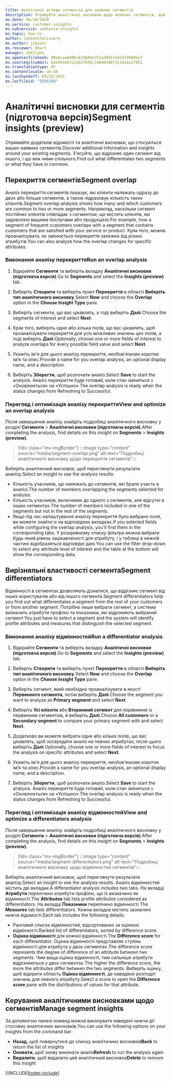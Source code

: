 ```yaml
---
title: Аналітичні огляди сегментів для наявних сегментів
description: Отримуйте аналітичні висновки щодо наявних сегментів, щоб побачити відмінності та схожість.
ms.date: 06/10/2020
ms.service: customer-insights
ms.subservice: audience-insights
ms.topic: how-to
author: JimsonChalissery
ms.author: jimsonc
ms.reviewer: mhart
manager: shellyha
ms.openlocfilehash: 90ebcaab896c628b04e751ad9857e924749895e7
ms.sourcegitcommit: bae40184312ab27b95c140a044875c2daea37951
ms.translationtype: HT
ms.contentlocale: uk-UA
ms.lasthandoff: 03/15/2021
ms.locfileid: "5595359"
---
```

# <a name="segment-insights-preview"></a><span data-ttu-id="7aa8f-103">Аналітичні висновки для сегментів (підготовча версія)</span><span class="sxs-lookup"><span data-stu-id="7aa8f-103">Segment insights (preview)</span></span>

<span data-ttu-id="7aa8f-104">Отримайте додаткові відомості та аналітичні висновки, що стосуються ваших наявних сегментів.</span><span class="sxs-lookup"><span data-stu-id="7aa8f-104">Discover additional information and insights around your existing segments.</span></span> <span data-ttu-id="7aa8f-105">З'ясуйте, що відрізняє один сегмент від іншого, і що між ними спільного.</span><span class="sxs-lookup"><span data-stu-id="7aa8f-105">Find out what differentiates two segments or what they have in common.</span></span>

## <a name="segment-overlap"></a><span data-ttu-id="7aa8f-106">Перекриття сегментів</span><span class="sxs-lookup"><span data-stu-id="7aa8f-106">Segment overlap</span></span>

<span data-ttu-id="7aa8f-107">Аналіз перекриття сегментів показує, які клієнти належать одразу до двох або більше сегментів, а також підраховує кількість таких клієнтів.</span><span class="sxs-lookup"><span data-stu-id="7aa8f-107">Segment overlap analysis shows how many and which customers are common to two or more segments.</span></span> <span data-ttu-id="7aa8f-108">Наприклад, наскільки сегмент постійних клієнтів співпадає з сегментом, що містить клієнтів, які задоволені вашими послугами або продукцією.</span><span class="sxs-lookup"><span data-stu-id="7aa8f-108">For example, how a segment of frequent customers overlaps with a segment that contains customers that are satisfied with your service or product.</span></span>
<span data-ttu-id="7aa8f-109">Крім того, можна проаналізувати, як змінюється перекриття залежно від різних атрибутів.</span><span class="sxs-lookup"><span data-stu-id="7aa8f-109">You can also analyze how the overlap changes for specific attributes.</span></span>

### <a name="run-an-overlap-analysis"></a><span data-ttu-id="7aa8f-110">Виконання аналізу перекриття</span><span class="sxs-lookup"><span data-stu-id="7aa8f-110">Run an overlap analysis</span></span>

1. <span data-ttu-id="7aa8f-111">Відкрийте **Сегменти** та виберіть вкладку **Аналітичні висновки (підготовча версія)**.</span><span class="sxs-lookup"><span data-stu-id="7aa8f-111">Go to **Segments** and select the **Insights (preview)** tab.</span></span>

1. <span data-ttu-id="7aa8f-112">Виберіть **Створити** та виберіть пункт **Перекриття** в області **Виберіть тип аналітичного висновку**.</span><span class="sxs-lookup"><span data-stu-id="7aa8f-112">Select **New** and choose the **Overlap** option in the **Choose Insight Type** pane.</span></span>

1. <span data-ttu-id="7aa8f-113">Виберіть сегменти, що вас цікавлять, а тоді виберіть **Далі**.</span><span class="sxs-lookup"><span data-stu-id="7aa8f-113">Choose the segments of interest and select **Next**.</span></span>

1. <span data-ttu-id="7aa8f-114">Крім того, виберіть одне або кілька полів, що вас цікавлять, щоб проаналізувати перекриття для усіх можливих значень цих полів, а тоді виберіть **Далі**.</span><span class="sxs-lookup"><span data-stu-id="7aa8f-114">Optionally, choose one or more fields of interest to analyze overlaps for every possible field value and select **Next**.</span></span>

1. <span data-ttu-id="7aa8f-115">Укажіть ім'я для цього аналізу перекриття, необов'язкове коротке ім’я та опис.</span><span class="sxs-lookup"><span data-stu-id="7aa8f-115">Provide a name for you overlap analysis, an optional display name, and a description.</span></span>

1. <span data-ttu-id="7aa8f-116">Виберіть **Зберегти**, щоб розпочати аналіз.</span><span class="sxs-lookup"><span data-stu-id="7aa8f-116">Select **Save** to start the analysis.</span></span> <span data-ttu-id="7aa8f-117">Аналіз перекриття буде готовий, коли стан зміниться з «Оновлюється» на «Успішно».</span><span class="sxs-lookup"><span data-stu-id="7aa8f-117">The overlap analysis is ready when the status changes from Refreshing to Successful.</span></span>

### <a name="view-and-optimize-an-overlap-analysis"></a><span data-ttu-id="7aa8f-118">Перегляд і оптимізація аналізу перекриття</span><span class="sxs-lookup"><span data-stu-id="7aa8f-118">View and optimize an overlap analysis</span></span>

<span data-ttu-id="7aa8f-119">Після завершення аналізу знайдіть подробиці аналітичного висновку у розділі **Сегменти** > **Аналітичні висновки (підготовча версія)**.</span><span class="sxs-lookup"><span data-stu-id="7aa8f-119">After completing the analysis, find details on this insight on **Segments** > **Insights (preview)**.</span></span>

> [!div class="mx-imgBorder"]
> :::image type="content" source="media/segment-overlap.png" alt-text="Подробиці аналітичного висновку щодо перекриття сегментів":::

<span data-ttu-id="7aa8f-121">Виберіть аналітичний висновок, щоб переглянути результати аналізу.</span><span class="sxs-lookup"><span data-stu-id="7aa8f-121">Select an insight to see the analysis results:</span></span>

- <span data-ttu-id="7aa8f-122">Кількість учасників, що належать до сегментів, які брали участь в аналізі.</span><span class="sxs-lookup"><span data-stu-id="7aa8f-122">The number of members overlapping the segments selected for analysis.</span></span>
- <span data-ttu-id="7aa8f-123">Кількість учасників, включених до одного з сегментів, але відсутні в інших сегментах.</span><span class="sxs-lookup"><span data-stu-id="7aa8f-123">The number of members included in one of the segments but not in the rest of the segments.</span></span>
- <span data-ttu-id="7aa8f-124">Якщо під час налаштування аналізу перекриття було вибрано поля, ви можете знайти їх на відповідних вкладках.</span><span class="sxs-lookup"><span data-stu-id="7aa8f-124">If you selected fields while configuring the overlap analysis, you'll find them in the corresponding tabs.</span></span> <span data-ttu-id="7aa8f-125">У розкривному списку фільтра можна вибрати будь-який рівень зацікавленості для атрибуту, і у таблиці в нижній частині відобразяться відповідні дані.</span><span class="sxs-lookup"><span data-stu-id="7aa8f-125">You can use the filter drop-down to select any attribute level of interest and the table at the bottom will show the corresponding data.</span></span>

## <a name="segment-differentiators"></a><span data-ttu-id="7aa8f-126">Вирізняльні властивості сегмента</span><span class="sxs-lookup"><span data-stu-id="7aa8f-126">Segment differentiators</span></span>

<span data-ttu-id="7aa8f-127">Відмінності в сегментах дозволяють дізнатися, що відрізняє сегмент від інших користувачів або від іншого сегмента.</span><span class="sxs-lookup"><span data-stu-id="7aa8f-127">Segment differentiators help you find out what differentiates a segment from the rest of your customers or from another segment.</span></span> <span data-ttu-id="7aa8f-128">Потрібно лише вибрати сегмент, а система визначить атрибути профілю та показники, які відрізняють вибраний сегмент.</span><span class="sxs-lookup"><span data-stu-id="7aa8f-128">You just have to select a segment and the system will identify profile attributes and measures that distinguish the selected segment.</span></span>

### <a name="run-a-differentiator-analysis"></a><span data-ttu-id="7aa8f-129">Виконання аналізу відмінностей</span><span class="sxs-lookup"><span data-stu-id="7aa8f-129">Run a differentiator analysis</span></span>

1. <span data-ttu-id="7aa8f-130">Відкрийте **Сегменти** та виберіть вкладку **Аналітичні висновки (підготовча версія)**.</span><span class="sxs-lookup"><span data-stu-id="7aa8f-130">Go to **Segments** and select the **Insights (preview)** tab.</span></span>

1. <span data-ttu-id="7aa8f-131">Виберіть **Створити** та виберіть пункт **Перекриття** в області **Виберіть тип аналітичного висновку**.</span><span class="sxs-lookup"><span data-stu-id="7aa8f-131">Select **New** and choose the **Overlap** option in the **Choose Insight Type** pane.</span></span>

1. <span data-ttu-id="7aa8f-132">Виберіть сегмент, який необхідно проаналізувати в якості **Первинного сегмента**, потім виберіть **Далі**.</span><span class="sxs-lookup"><span data-stu-id="7aa8f-132">Choose the segment you want to analyze as **Primary segment** and select **Next**.</span></span>

1. <span data-ttu-id="7aa8f-133">Виберіть **Усі клієнти** або **Вторинний сегмент** для порівняння із первинним сегментом, й виберіть **Далі**.</span><span class="sxs-lookup"><span data-stu-id="7aa8f-133">Choose **All customers** or a **Secondary segment** to compare your primary segment with and select **Next**.</span></span>

1. <span data-ttu-id="7aa8f-134">Додатково ви можете вибрати одне або кілька полів, що вас цікавлять, щоб зосередити аналіз на певних атрибутах; після цього виберіть **Далі**.</span><span class="sxs-lookup"><span data-stu-id="7aa8f-134">Optionally, choose one or more fields of interest to focus the analysis on specific attributes and select **Next**.</span></span>

1. <span data-ttu-id="7aa8f-135">Укажіть ім'я для цього аналізу перекриття, необов'язкове коротке ім’я та опис.</span><span class="sxs-lookup"><span data-stu-id="7aa8f-135">Provide a name for you overlap analysis, an optional display name, and a description.</span></span>

1. <span data-ttu-id="7aa8f-136">Виберіть **Зберегти**, щоб розпочати аналіз.</span><span class="sxs-lookup"><span data-stu-id="7aa8f-136">Select **Save** to start the analysis.</span></span> <span data-ttu-id="7aa8f-137">Аналіз перекриття буде готовий, коли стан зміниться з «Оновлюється» на «Успішно».</span><span class="sxs-lookup"><span data-stu-id="7aa8f-137">The overlap analysis is ready when the status changes from Refreshing to Successful.</span></span>

### <a name="view-and-optimize-a-differentiators-analysis"></a><span data-ttu-id="7aa8f-138">Перегляд і оптимізація аналізу відмінностей</span><span class="sxs-lookup"><span data-stu-id="7aa8f-138">View and optimize a differentiators analysis</span></span>

<span data-ttu-id="7aa8f-139">Після завершення аналізу знайдіть подробиці аналітичного висновку у розділі **Сегменти** > **Аналітичні висновки (підготовча версія)**.</span><span class="sxs-lookup"><span data-stu-id="7aa8f-139">After completing the analysis, find details on this insight on **Segments** > **Insights (preview)**.</span></span>

> [!div class="mx-imgBorder"]
> :::image type="content" source="media/segment-differentiators.png" alt-text="Подробиці аналітичного висновку щодо відмінностей сегментів":::

<span data-ttu-id="7aa8f-141">Виберіть аналітичний висновок, щоб переглянути результати аналізу.</span><span class="sxs-lookup"><span data-stu-id="7aa8f-141">Select an insight to see the analysis results.</span></span> <span data-ttu-id="7aa8f-142">Аналіз відмінностей містить дві вкладки.</span><span class="sxs-lookup"><span data-stu-id="7aa8f-142">A differentiator analysis includes two tabs.</span></span> <span data-ttu-id="7aa8f-143">На вкладці **Атрибути** перелічено атрибути профілю, що їх визначено як відмінності.</span><span class="sxs-lookup"><span data-stu-id="7aa8f-143">The **Attributes** tab lists profile attributes considered as differentiators.</span></span> <span data-ttu-id="7aa8f-144">На вкладці **Показники** перелічено відмінності.</span><span class="sxs-lookup"><span data-stu-id="7aa8f-144">The **Measures** tab lists differentiators.</span></span> <span data-ttu-id="7aa8f-145">Кожна вкладка містить зазначені нижче відомості.</span><span class="sxs-lookup"><span data-stu-id="7aa8f-145">Each tab includes the following details:</span></span>

- <span data-ttu-id="7aa8f-146">Ранговий список відмінностей, відсортованих за оцінкою відмінності.</span><span class="sxs-lookup"><span data-stu-id="7aa8f-146">Ranked list of differentiators, sorted by difference score.</span></span>
- <span data-ttu-id="7aa8f-147">**Оцінка відмінності** для кожної відмінності.</span><span class="sxs-lookup"><span data-stu-id="7aa8f-147">The **Difference score** for each differentiator.</span></span> <span data-ttu-id="7aa8f-148">Оцінка відмінності представляє ступінь відмінності для атрибута у двох сегментах.</span><span class="sxs-lookup"><span data-stu-id="7aa8f-148">The difference score represents the degree of difference of an attribute between two segments.</span></span> <span data-ttu-id="7aa8f-149">Чим вища оцінка відмінності, тим сильніше атрибути відрізняються у двох сегментах.</span><span class="sxs-lookup"><span data-stu-id="7aa8f-149">The higher the difference score, the more the attributes differ between the two segments.</span></span> <span data-ttu-id="7aa8f-150">Виберіть оцінку, щоб відкрити область **Оцінка відмінності**, де наведено розподіл значень для певного атрибуту.</span><span class="sxs-lookup"><span data-stu-id="7aa8f-150">Select a score to open the **Difference score** pane with the distributions of values for that attribute.</span></span>

## <a name="manage-segment-insights"></a><span data-ttu-id="7aa8f-151">Керування аналітичними висновками щодо сегментів</span><span class="sxs-lookup"><span data-stu-id="7aa8f-151">Manage segment insights</span></span>

<span data-ttu-id="7aa8f-152">За допомогою панелі команд можна виконувати наведені нижче дії стосовно аналітичних висновків.</span><span class="sxs-lookup"><span data-stu-id="7aa8f-152">You can use the following options on your insights from the command bar:</span></span>

- <span data-ttu-id="7aa8f-153">**Назад**, щоб повернутися до списку аналітичних висновків</span><span class="sxs-lookup"><span data-stu-id="7aa8f-153">**Back** to return the list of insights</span></span>
- <span data-ttu-id="7aa8f-154">**Оновити**, щоб знову виконати аналіз</span><span class="sxs-lookup"><span data-stu-id="7aa8f-154">**Refresh** to run the analysis again</span></span>
- <span data-ttu-id="7aa8f-155">**Видалити**, щоб видалити цей аналітичний висновок</span><span class="sxs-lookup"><span data-stu-id="7aa8f-155">**Delete** to remove this insight</span></span>


[!INCLUDE[footer-include](../includes/footer-banner.md)]